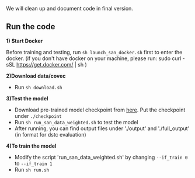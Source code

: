 We will clean up and document code in final version. 

## Run the code

**1) Start Docker**

Before training and testing, run `sh launch_san_docker.sh` first to enter the docker.
(if you don't have docker on your machine, please run:
sudo curl -sSL https://get.docker.com/ | sh
)

**2)Download data/covec**
* Run `sh download.sh`

**3)Test the model**

* Download pre-trained model checkpoint from [here](https://drive.google.com/file/d/1Wm5VQriCaAF3l3C571y_XzhYp75BzZ9w/view?usp=sharing). Put the checkpoint under `./checkpoint`
* Run `sh run_san_data_weighted.sh` to test the model
* After running, you can find output files under './output' and './full_output' (in format for dstc evaluation)

**4)To train the model**

* Modify the script 'run_san_data_weighted.sh' by changing `--if_train 0` to `--if_train 1`
* Run `sh run.sh`

